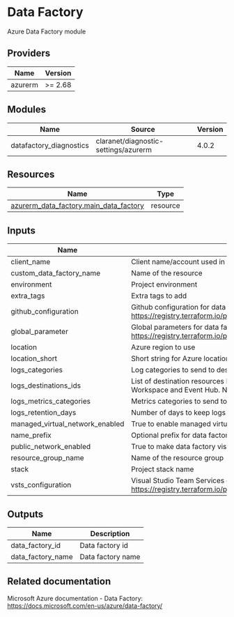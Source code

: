 # Data Factory

Azure Data Factory module

<!-- BEGIN_TF_DOCS -->
## Providers

| Name | Version |
|------|---------|
| azurerm | >= 2.68 |

## Modules

| Name | Source | Version |
|------|--------|---------|
| datafactory\_diagnostics | claranet/diagnostic-settings/azurerm | 4.0.2 |

## Resources

| Name | Type |
|------|------|
| [azurerm_data_factory.main_data_factory](https://registry.terraform.io/providers/hashicorp/azurerm/latest/docs/resources/data_factory) | resource |

## Inputs

| Name | Description | Type | Default | Required |
|------|-------------|------|---------|:--------:|
| client\_name | Client name/account used in naming | `string` | n/a | yes |
| custom\_data\_factory\_name | Name of the resource | `string` | n/a | yes |
| environment | Project environment | `string` | n/a | yes |
| extra\_tags | Extra tags to add | `map(string)` | `{}` | no |
| github\_configuration | Github configuration for data factory. See documentation at https://registry.terraform.io/providers/hashicorp/azurerm/latest/docs/resources/data_factory#github_configuration | `map(string)` | `{}` | no |
| global\_parameter | Global parameters for data factory. See documentation at https://registry.terraform.io/providers/hashicorp/azurerm/latest/docs/resources/data_factory#global_parameter | `list(map(string))` | `{}` | no |
| location | Azure region to use | `string` | n/a | yes |
| location\_short | Short string for Azure location | `string` | n/a | yes |
| logs\_categories | Log categories to send to destinations. | `list(string)` | `null` | no |
| logs\_destinations\_ids | List of destination resources Ids for logs diagnostics destination. Can be Storage Account, Log Analytics Workspace and Event Hub. No more than one of each can be set. Empty list to disable logging. | `list(string)` | n/a | yes |
| logs\_metrics\_categories | Metrics categories to send to destinations. | `list(string)` | `null` | no |
| logs\_retention\_days | Number of days to keep logs on storage account | `number` | `30` | no |
| managed\_virtual\_network\_enabled | True to enable managed virtual network | `bool` | `true` | no |
| name\_prefix | Optional prefix for data factory name | `string` | `""` | no |
| public\_network\_enabled | True to make data factory visible to the public network | `bool` | `true` | no |
| resource\_group\_name | Name of the resource group | `string` | n/a | yes |
| stack | Project stack name | `string` | n/a | yes |
| vsts\_configuration | Visual Studio Team Services configuration for data factory. See documentation at https://registry.terraform.io/providers/hashicorp/azurerm/latest/docs/resources/data_factory#vsts_configuration | `map(string)` | `{}` | no |

## Outputs

| Name | Description |
|------|-------------|
| data\_factory\_id | Data factory id |
| data\_factory\_name | Data factory name |
<!-- END_TF_DOCS -->

## Related documentation

Microsoft Azure documentation - Data Factory: https://docs.microsoft.com/en-us/azure/data-factory/